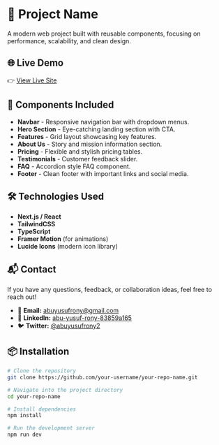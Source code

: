 # 🚀 Project Name

A modern web project built with reusable components, focusing on performance, scalability, and clean design.

## 🌐 Live Demo

👉 [View Live Site](https://magnificent-griffin-2df4bb.netlify.app)

## 🧩 Components Included

- **Navbar** - Responsive navigation bar with dropdown menus.
- **Hero Section** - Eye-catching landing section with CTA.
- **Features** - Grid layout showcasing key features.
- **About Us** - Story and mission information section.
- **Pricing** - Flexible and stylish pricing tables.
- **Testimonials** - Customer feedback slider.
- **FAQ** - Accordion style FAQ component.
- **Footer** - Clean footer with important links and social media.

## 🛠️ Technologies Used

- **Next.js / React**  
- **TailwindCSS**  
- **TypeScript**  
- **Framer Motion** (for animations)  
- **Lucide Icons** (modern icon library)

## 📬 Contact

If you have any questions, feedback, or collaboration ideas, feel free to reach out!

- 📧 **Email:** abuyusufrony@gmail.com
- 💼 **LinkedIn:** [abu-yusuf-rony-83859a165](https://www.linkedin.com/in/abu-yusuf-rony-83859a165)
- 🐦 **Twitter:** [@abuyusufrony2](https://x.com/AbuyusufRony2)


## 📦 Installation

```bash
# Clone the repository
git clone https://github.com/your-username/your-repo-name.git

# Navigate into the project directory
cd your-repo-name

# Install dependencies
npm install

# Run the development server
npm run dev
